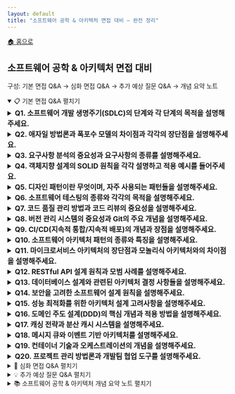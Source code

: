```yaml
---
layout: default
title: "소프트웨어 공학 & 아키텍처 면접 대비 — 완전 정리"
---
```


<p class="breadcrumb"><a href="/cs_study/home.html">🏠 홈으로</a></p>

<section>
  <h2>소프트웨어 공학 & 아키텍처 면접 대비</h2>
  <p>구성: 기본 면접 Q&A → 심화 면접 Q&A → 추가 예상 질문 Q&A → 개념 요약 노트</p>
</section>

<details open>
  <summary><span class="accordion-title">📋 기본 면접 Q&amp;A</span> <span class="indicator">펼치기</span></summary>
  <div class="accordion-content">
  <details>
    <summary style="font-size:1rem;"><b>Q1. 소프트웨어 개발 생명주기(SDLC)의 단계와 각 단계의 목적을 설명해주세요.</b></summary>
    <div class="accordion-content">
    <p>SDLC는 소프트웨어를 계획, 개발, 배포, 유지보수하는 전체 과정을 체계화한 것입니다. 요구사항 분석 단계에서는 사용자와 비즈니스 요구사항을 수집하고 문서화합니다. 설계 단계에서는 시스템 아키텍처와 상세 설계를 수행하여 개발 가이드라인을 제시합니다. 구현 단계에서는 실제 코딩과 단위 테스트를 진행하고, 테스트 단계에서는 통합 테스트와 시스템 테스트를 통해 품질을 검증합니다. 배포 단계에서는 운영 환경에 시스템을 설치하고, 유지보수 단계에서는 버그 수정과 기능 개선을 지속적으로 수행합니다. 각 단계는 명확한 결과물과 검토 과정을 가지며, 다음 단계로 진행하기 전에 품질 기준을 만족해야 합니다.</p>
    <hr>
      <h4>💡 SDLC</h4>
      <figure style="margin:12px 0; text-align:center;">
      <img
        src="https://github.com/user-attachments/assets/04798844-97a4-43c0-a642-d7d83aa62699"
        alt="SDLC"
        width="627" height="627" loading="lazy"
        style="max-width:100%; height:auto; display:inline-block;"
      />
      </figure>
    </div>
  </details>

  <details>
    <summary style="font-size:1rem;"><b>Q2. 애자일 방법론과 폭포수 모델의 차이점과 각각의 장단점을 설명해주세요.</b></summary>
    <div class="accordion-content">
    <p>폭포수 모델은 순차적으로 각 단계를 완료한 후 다음 단계로 진행하는 전통적인 방법론입니다. 명확한 단계별 산출물과 일정 예측이 가능하지만, 요구사항 변경에 대한 대응이 어렵고 초기 단계의 오류가 후반에 큰 비용을 발생시킵니다. 애자일 방법론은 짧은 주기의 반복 개발을 통해 점진적으로 소프트웨어를 완성하는 방식입니다. 고객 협업과 변화 대응을 중시하며, <U>스프린트</U> 단위로 동작하는 소프트웨어를 지속적으로 전달합니다. 애자일의 장점은 빠른 피드백과 요구사항 변경에 대한 유연성이지만, 문서화 부족과 일정 예측의 어려움이 단점입니다. 프로젝트 특성과 조직 문화에 따라 적절한 방법론을 선택해야 합니다.</p>
    <hr>
      <h4>💡 SDLC</h4>
      <figure style="margin:12px 0; text-align:center;">
      <img
        src="https://github.com/user-attachments/assets/3c14b061-84f5-4f4c-a163-3bb80e02a5c3"
        alt="SDLC"
        width="350" height="263" loading="lazy"
        style="max-width:100%; height:auto; display:inline-block;"
      />
      </figure>
      <h4>💡 스프린트(Sprint)</h4>
      <p>애자일(스크럼)에서 짧은 개발 주기를 말한다. 보통 1~4주 동안 팀이 달성 목표(스프린트 목표) 를 정하고, 우선순위 높은 항목을 개발해 동작하는 소프트웨어(인크리먼트) 를 만들어낸다.</p>
      <ul>
        <li>주요 흐름 👉 스프린트 계획 → 개발/테스트 → 데일리 스탠드업 → 리뷰(데모) → 회고.</li>
      </ul>
    </div>
  </details>

  <details>
    <summary style="font-size:1rem;"><b>Q3. 요구사항 분석의 중요성과 요구사항의 종류를 설명해주세요.</b></summary>
    <div class="accordion-content">
    <p>요구사항 분석은 프로젝트 성공의 핵심 요소로, 잘못된 요구사항은 전체 프로젝트의 실패로 이어질 수 있습니다. 요구사항은 기능 요구사항과 비기능 요구사항으로 구분됩니다. 기능 요구사항은 시스템이 제공해야 하는 구체적인 기능과 서비스를 정의하며, "사용자는 로그인할 수 있어야 한다"와 같은 형태입니다. 비기능 요구사항은 성능, 보안, 사용성, 확장성, 호환성 등 시스템의 품질 속성을 정의합니다. 예를 들어 "응답시간은 3초 이내여야 한다"나 "동시 사용자 1000명을 지원해야 한다"는 비기능 요구사항입니다. 요구사항은 명확하고, 완전하고, 일관성 있고, 검증 가능해야 하며, 우선순위가 부여되어야 합니다. <U>이해관계자</U>와의 지속적인 소통을 통해 요구사항을 정제하고 문서화하는 것이 중요합니다.</p>
    <hr>
    <h4>💡 이해관계자</h4>
      <p>이해관계자는 특정 조직, 프로젝트 또는 사업에 직접적 또는 간접적으로 영향을 미치거나 영향을 받는 모든 개인 또는 집단을 뜻합니다. '이해(利害)'는 이익과 손해를 의미하며, 조직의 결정이나 활동으로 인해 이익을 얻거나 손해를 입는 모든 대상을 포괄합니다.</p>
    </div>
  </details>

  <details>
    <summary style="font-size:1rem;"><b>Q4. 객체지향 설계의 SOLID 원칙을 각각 설명하고 적용 예시를 들어주세요.</b></summary>
    <div class="accordion-content">
    <p>SOLID는 객체지향 설계의 5가지 기본 원칙입니다. 단일 책임 원칙(SRP)은 클래스가 하나의 책임만 가져야 한다는 원칙으로, 사용자 관리 클래스는 사용자 정보 관리만 담당해야 하고 이메일 전송은 별도 클래스가 담당해야 합니다. 개방-폐쇄 원칙(OCP)은 확장에는 열려있고 수정에는 닫혀있어야 한다는 원칙으로, 새로운 기능 추가 시 기존 코드를 수정하지 않고 확장할 수 있어야 합니다. 리스코프 치환 원칙(LSP)은 하위 타입이 상위 타입을 완전히 대체할 수 있어야 한다는 원칙입니다. 인터페이스 분리 원칙(ISP)은 클라이언트가 사용하지 않는 인터페이스에 의존하지 않아야 한다는 원칙으로, 큰 인터페이스를 여러 작은 인터페이스로 분리해야 합니다. 의존성 역전 원칙(DIP)은 <U>고수준 모듈이 저수준 모듈</U>에 의존하지 않고, 추상화에 의존해야 한다는 원칙입니다.</p>
    <hr>
    <h4>💡 고수준 모듈(High-level module)과 저수준 모듈(Low-level module)</h4>
      <ul>
        <li><b>고수준 모듈(High-level module):</b> 비즈니스 규칙·도메인 로직처럼 문제의 본질을 다루는 상위 개념.</li>
        <ul>
          <li>예: “주문 승인” 규칙을 담은 OrderService, “결제 처리” 유스케이스.</li>
        </ul>
        <li><b>저수준 모듈(Low-level module):</b> 구체적인 입·출력, 프레임워크, 라이브러리 같은 세부 구현.</li>
        <ul>
          <li>예: DB 리포지토리, 이메일/SMS 발송기, 외부 결제 API 클라이언트, 파일/HTTP 어댑터.</li>
        </ul>
      </ul>
    </div>
  </details>

  <details>
    <summary style="font-size:1rem;"><b>Q5. 디자인 패턴이란 무엇이며, 자주 사용되는 패턴들을 설명해주세요.</b></summary>
    <div class="accordion-content">
    <p>디자인 패턴은 소프트웨어 설계에서 자주 발생하는 문제들에 대한 재사용 가능한 해결책입니다. 생성 패턴인 싱글톤은 클래스의 인스턴스가 하나만 생성되도록 보장하며, 데이터베이스 연결이나 로거에 주로 사용됩니다. 팩토리 패턴은 객체 생성 로직을 캡슐화하여 클라이언트 코드와 구체적인 클래스 간의 결합도를 낮춥니다. 구조 패턴인 어댑터 패턴은 호환되지 않는 인터페이스를 연결하고, 데코레이터 패턴은 객체에 동적으로 새로운 기능을 추가합니다. 행위 패턴인 옵저버 패턴은 객체 간의 일대다 의존성을 정의하여 한 객체의 상태 변화를 여러 객체에 알립니다. 전략 패턴은 알고리즘을 캡슐화하여 런타임에 선택할 수 있게 하고, MVC 패턴은 모델, 뷰, 컨트롤러로 관심사를 분리합니다.</p>
    <hr>
    <h4>💡 무엇을 재사용하는가?</h4>
      <p>구체 코드가 아니라 설계 아이디어/구조(패턴) 를 재사용한다. 문제-해결 템플릿이라고 보면 된다.</p>
    <h4>💡 클래스의 인스턴스</h4>
      <p>클래스로부터 실제로 메모리에 만들어진 객체 한 개. (new로 만든 결과물)</p>
    <h4>💡 로거(Logger)</h4>
      <p>프로그램 동작 정보를 기록(로그) 하는 객체/모듈. 파일, 콘솔, 원격 수집 등으로 남깁니다.</p>
    <h4>💡 클라이언트 코드</h4>
      <p>어떤 기능(객체/라이브러리)을 사용하는 쪽의 코드. 반대는 그 기능을 제공하는 구현 코드.</p>
    <h4>💡 생성 패턴 / 구조 패턴 / 행위 패턴</h4>
      <ul>
        <li><b>생성 패턴:</b> 객체 생성 방식을 다루는 패턴 (예: 싱글톤, 팩토리, 추상 팩토리, 빌더, 프로토타입)</li>
        <li><b>구조 패턴:</b> 클래스/객체의 구성·연결 방식을 다루는 패턴 (예: 어댑터, 데코레이터, 퍼사드, 프록시, 컴포지트, 브리지, 플라이웨이트)</li>
        <li><b>행위 패턴:</b> 객체들 협력·책임 분배(행동 규칙) 를 다루는 패턴 (예: 옵저버, 전략, 커맨드, 상태, 템플릿 메서드, 미디에이터, 방문자, 반복자)</li>
      </ul>
    </div>
  </details>

  <details>
    <summary style="font-size:1rem;"><b>Q6. 소프트웨어 테스팅의 종류와 각각의 목적을 설명해주세요.</b></summary>
    <div class="accordion-content">
    <p>소프트웨어 테스팅은 품질 보증의 핵심 활동입니다. 테스트 레벨별로는 단위 테스트가 개별 컴포넌트의 기능을 검증하고, 통합 테스트가 컴포넌트 간의 인터페이스를 확인하며, 시스템 테스트가 전체 시스템의 요구사항 충족을 검증합니다. 인수 테스트는 사용자의 관점에서 비즈니스 요구사항을 확인합니다. 테스트 방법별로는 블랙박스 테스트가 내부 구조를 모르는 상태에서 입출력만 확인하고, 화이트박스 테스트가 코드 구조를 알고 모든 경로를 테스트합니다. 회귀 테스트는 수정 후에도 기존 기능이 정상 동작하는지 확인하고, 성능 테스트는 부하 상황에서의 시스템 동작을 검증합니다. 자동화 테스트는 반복적인 테스트를 효율적으로 수행하며, CI/CD 파이프라인의 핵심 요소입니다.</p>
    </div>
  </details>

  <details>
    <summary style="font-size:1rem;"><b>Q7. 코드 품질 관리 방법과 코드 리뷰의 중요성을 설명해주세요.</b></summary>
    <div class="accordion-content">
    <p>코드 품질은 소프트웨어의 유지보수성과 확장성에 직접적인 영향을 미칩니다. <U>정적 분석 도구</U>를 통해 코딩 표준 준수, 잠재적 버그, 복잡도를 자동으로 검사할 수 있습니다. <U>코드 커버리지</U> 측정으로 테스트의 완전성을 평가하고, <U>순환 복잡도</U>와 <U>응집도/결합도</U>를 통해 코드의 구조적 품질을 측정합니다. 코드 리뷰는 품질 향상의 가장 효과적인 방법 중 하나로, 버그 조기 발견, 지식 공유, 코딩 표준 준수를 달성할 수 있습니다. 효과적인 코드 리뷰를 위해서는 명확한 가이드라인 설정, 적절한 크기의 변경 단위, 건설적인 피드백 문화가 필요합니다. 또한 리팩토링을 통해 코드 구조를 지속적으로 개선하고, 기술 부채를 관리해야 합니다.</p>
    <hr>
    <h4>💡 정적 분석 도구</h4>
      <p>코드를 실행하지 않고 소스만 검사해 규칙 위반, 잠재 버그, 취약점, 스타일 문제를 찾아주는 도구.</p>
    <h4>💡 코드 커버리지</h4>
      <p>테스트가 코드 몇 %를 실행했는지를 나타내는 지표. (라인/브랜치/함수 커버리지 등)<br>👉 높을수록 좋지만, 높은 커버리지 = 좋은 테스트는 아님(품질도 중요).</p>
    <h4>💡 순환 복잡도(Cyclomatic Complexity)</h4>
      <p>코드의 분기 수(경로 수)를 수치화한 것. if/for/switch가 많을수록 값↑ → 이해·테스트 난도↑.<br>👉 값이 높으면 분리/리팩토링 고려.</p>
    <h4>💡 응집도/결합도(Cohesion/Coupling)</h4>
      <ul>
        <li><b>응집도:</b> 모듈 내부 기능이 서로 얼마나 밀접하게 관련됐는가(높을수록 좋음).</li>
        <li><b>결합도:</b> 모듈 간 의존 정도(낮을수록 좋음).</li>
      </ul>
      <p>목표: 응집도↑, 결합도↓로 변경 용이·재사용성 향상.</p>
    </div>
  </details>

  <details>
    <summary style="font-size:1rem;"><b>Q8. 버전 관리 시스템의 중요성과 Git의 주요 개념을 설명해주세요.</b></summary>
    <div class="accordion-content">
    <p>버전 관리 시스템은 소스 코드의 변경 이력을 추적하고 관리하는 필수 도구입니다. 여러 개발자의 동시 작업을 지원하고, 변경 사항의 추적과 롤백을 가능하게 하며, 브랜치를 통한 병렬 개발을 지원합니다. Git은 분산형 버전 관리 시스템으로, 각 개발자가 전체 이력을 가진 로컬 저장소를 보유합니다. 주요 개념으로는 커밋(변경 사항의 스냅샷), 브랜치(독립적인 작업 라인), 머지(브랜치 통합), 풀 리퀘스트(코드 검토 및 통합 과정)가 있습니다. Git Flow나 GitHub Flow 같은 브랜치 전략을 통해 효율적인 협업을 수행할 수 있으며, feature 브랜치에서 개발하고 main 브랜치로 통합하는 방식이 일반적입니다. 의미 있는 커밋 메시지와 적절한 커밋 단위는 프로젝트 이력 관리에 중요합니다.</p>
    </div>
  </details>

  <details>
    <summary style="font-size:1rem;"><b>Q9. CI/CD(지속적 통합/지속적 배포)의 개념과 장점을 설명해주세요.</b></summary>
    <div class="accordion-content">
    <p>CI/CD는 소프트웨어 개발과 배포를 자동화하는 DevOps 핵심 실천 방법입니다. 지속적 통합(CI)은 개발자들이 작성한 코드를 자동으로 빌드하고 테스트하여 메인 브랜치에 통합하는 과정입니다. 코드 변경 시마다 자동화된 빌드와 테스트가 실행되어 <U>통합 문제</U>를 조기에 발견할 수 있습니다. 지속적 배포(CD)는 검증된 코드를 자동으로 운영 환경에 배포하는 과정으로, <U>지속적 전달(Continuous Delivery)과 지속적 배포(Continuous Deployment)</U>로 구분됩니다. 주요 장점으로는 빠른 피드백, 배포 위험 감소, 개발 생산성 향상, 수동 작업 오류 방지가 있습니다. Jenkins, GitHub Actions, GitLab CI 등의 도구를 활용하여 파이프라인을 구성하며, 환경별 배포 전략과 롤백 메커니즘을 포함해야 합니다.</p>
    <hr>
    <h4>💡 통합 문제</h4>
      <p>여러 개발자의 변경이 합쳐질 때 생기는 충돌·호환성·빌드/테스트 실패 같은 이슈를 말한다.</p>
      <ul>
        <li>예: 의존 버전 불일치, 인터페이스 변경으로 컴파일 에러, 테스트 깨짐 등.</li>
      </ul>
    <h4>💡 지속적 전달(Continuous Delivery) vs 지속적 배포(Continuous Deployment)</h4>
      <ul>
        <li><b>지속적 전달:</b> 코드가 자동으로 빌드/테스트/스테이징까지 올라가고, 운영 배포는 사람의 승인으로 진행.</li>
        <li><b>지속적 배포:</b> 승인 없이 검증되면 자동으로 운영에 배포까지 진행.</li>
      </ul>
    </div>
  </details>

  <details>
    <summary style="font-size:1rem;"><b>Q10. 소프트웨어 아키텍처 패턴의 종류와 특징을 설명해주세요.</b></summary>
    <div class="accordion-content">
    <p>소프트웨어 아키텍처 패턴은 시스템의 전체 구조를 정의하는 템플릿입니다. 레이어드 아키텍처는 시스템을 계층으로 나누어 각 계층이 하위 계층만 사용하도록 하여 <U>관심사</U>를 분리합니다. MVC 패턴은 모델, 뷰, 컨트롤러로 분리하여 사용자 인터페이스와 비즈니스 로직을 독립적으로 관리합니다. 마이크로서비스 아키텍처는 작은 독립적인 서비스들로 시스템을 구성하여 확장성과 유연성을 제공하지만 복잡성이 증가합니다. 이벤트 주도 아키텍처는 이벤트 생성, 전달, 처리를 통해 <U>느슨한 결합</U>을 달성합니다. 파이프라인 아키텍처는 데이터 변환 과정을 단계별로 처리하며, 클라이언트-서버 아키텍처는 요청자와 제공자를 분리합니다. 각 패턴은 고유한 장단점이 있어 요구사항에 맞는 선택이 중요합니다.</p>
    <hr>
    <h4>💡 관심사(Concern)</h4>
      <p>시스템에서 각 영역이 맡는 책임/목표를 말해요.</p>
      <ul>
        <li>예: UI 표시, 비즈니스 규칙, 데이터 접근, 로깅, 보안 등. </li>
      </ul>
      <p>👉 관심사 분리는 이 책임들을 서로 다른 계층/모듈로 나눠 엉키지 않게 만드는 것.</p>
    <h4>💡 느슨한 결합(Loose Coupling)</h4>
      <p>모듈들이 구현 세부에 덜 의존하고, 인터페이스/이벤트 같은 추상화로만 연결된 상태.</p>
      <ul>
        <li>효과: 한 모듈을 바꿔도 파급 영향↓, 테스트/교체/확장이 쉬움.</li>
        <li>예: 이벤트 주도 아키텍처에서 발행-구독으로 서비스들이 서로를 직접 몰라도 협력.</li>
      </ul>
    </div>
  </details>

  <details>
    <summary style="font-size:1rem;"><b>Q11. 마이크로서비스 아키텍처의 장단점과 모놀리식 아키텍처와의 차이점을 설명해주세요.</b></summary>
    <div class="accordion-content">
    <p>마이크로서비스 아키텍처는 애플리케이션을 작은 독립적인 서비스들로 분해하는 아키텍처 스타일입니다. 각 서비스는 특정 <U>비즈니스 기능</U>을 담당하고, 독립적으로 개발, 배포, 확장할 수 있습니다. 주요 장점으로는 기술 스택의 다양성, 독립적 배포, 장애 격리, 팀 자율성 향상이 있습니다. 하지만 네트워크 통신 오버헤드, 분산 시스템의 복잡성, 데이터 일관성 관리, 운영 복잡성 증가라는 단점도 있습니다. 모놀리식 아키텍처는 모든 기능이 하나의 배포 단위로 구성되어 개발과 배포가 단순하지만, 확장성과 기술 선택에 제약이 있습니다. 마이크로서비스로 전환할 때는 조직 구조, 팀 역량, 비즈니스 복잡도를 고려해야 하며, 단계적 분해를 통해 점진적으로 전환하는 것이 일반적입니다.</p>
    <hr>
    <h4>💡 비즈니스 기능</h4>
      <p>사용자가 가치로 느끼는 업무 단위의 기능/역량으로, 기술(DB, 캐시)이 아니라 도메인 업무 기준으로 나눈다.</p>
      <ul>
        <li>예: 주문 관리, 결제, 재고, 배송, 회원/인증, 알림 등<br>👉 각각이 마이크로서비스 하나가 되어 독립 개발·배포·확장한다.</li>
      </ul>
    </div>
  </details>

  <details>
    <summary style="font-size:1rem;"><b>Q12. RESTful API 설계 원칙과 모범 사례를 설명해주세요.</b></summary>
    <div class="accordion-content">
    <p>REST(Representational State Transfer)는 <U>분산 하이퍼미디어 시스템</U>을 위한 아키텍처 스타일입니다. RESTful API 설계의 핵심 원칙으로는 무상태성(각 요청이 독립적), 균등한 인터페이스(HTTP 메서드 활용), 계층화된 시스템, <U>캐시 가능성</U>이 있습니다. URL은 리소스를 나타내야 하며, HTTP 메서드(GET, POST, PUT, DELETE)로 행위를 표현합니다. 예를 들어 'GET /users/123'은 사용자 조회, 'POST /users'는 사용자 생성을 의미합니다. <U>명사</U>를 사용하고 <U>동사</U>는 피하며, <U>복수형</U>을 사용하는 것이 일반적입니다. 적절한 HTTP 상태 코드(200 성공, 404 찾을 수 없음, 500 서버 오류)를 반환하고, API 버전 관리와 문서화를 제공해야 합니다. <U>페이징, 필터링, 정렬 기능</U>을 지원하고, 보안을 위해 인증과 권한 부여를 구현해야 합니다.</p>
    <hr>
    <h4>💡 분산 하이퍼미디어 시스템</h4>
      <p>여러 서버(분산)에서 링크·미디어(하이퍼미디어)로 연결된 자원을 주고받는 시스템. 웹 전체가 대표 예시.</p>
    <h4>💡 캐시 가능성(Cacheability)</h4>
      <p>응답을 캐시에 저장해 재사용할 수 있게 설계(적절한 Cache-Control, ETag, Last-Modified 등). → 성능↑, 부하↓.</p>
    <h4>💡 명사/동사/복수형(URI 작성 규칙)</h4>
      <ul>
        <li><b>명사 사용:</b> /users, /orders/123/items (자원=명사)</li>
        <li><b>동사 지양:</b> /getUser 대신 GET /users/123</li>
        <li><b>복수형 권장:</b> 컬렉션은 보통 복수형(/users, /orders)</li>
      </ul>
    <h4>💡 페이징·필터링·정렬(쿼리 파라미터 예)</h4>
      <p></p>
      <ul>
        <li><b>페이징:</b> GET /users?page=2&size=20</li>
        <li><b>필터링:</b> GET /orders?status=PAID&from=2025-09-01</li>
        <li><b>정렬:</b> GET /products?sort=price,desc</li>
      </ul>
      <p>👉 응답엔 total, page, size, links(next/prev) 같은 메타데이터를 함께 제공하면 좋음.</p>
    </div>
  </details>

  <details>
    <summary style="font-size:1rem;"><b>Q13. 데이터베이스 설계와 관련된 아키텍처 결정 사항들을 설명해주세요.</b></summary>
    <div class="accordion-content">
    <p>데이터베이스 설계는 시스템 아키텍처의 핵심 구성 요소입니다. 먼저 관계형 데이터베이스와 NoSQL 데이터베이스 중 선택해야 하는데, 트랜잭션의 ACID 속성이 중요하면 관계형을, 확장성과 유연성이 중요하면 NoSQL을 고려합니다. 데이터 모델링에서는 정규화를 통해 중복을 제거하지만, 성능을 위해 적절한 반정규화도 필요합니다. 대용량 데이터 처리를 위해서는 파티셔닝이나 샤딩을 고려하고, 읽기 성능 향상을 위해 읽기 전용 복제본을 활용할 수 있습니다. <U>CQRS(Command Query Responsibility Segregation) 패턴</U>으로 읽기와 쓰기를 분리하거나, <U>이벤트 소싱</U>으로 모든 변경 사항을 이벤트로 저장하는 방법도 있습니다. 캐싱 전략과 백업/복구 계획도 중요한 고려사항입니다.</p>
    <hr>
    <h4>💡 CQRS (Command Query Responsibility Segregation)</h4>
      <p>쓰기(Command)와 읽기(Query)를 논리적으로 분리하는 패턴.</p>
      <ul>
        <li>쓰기 모델: 도메인 규칙 검증·상태 변경에 최적화</li>
        <li>읽기 모델: 조회 성능/형태에 최적화(뷰/캐시 전용 스키마 가능)</li>
      </ul>
      <p>장점 👉 확장성↑, 복잡한 읽기 최적화 용이. 단점: 모델 이원화로 복잡도↑, 일관성(최종 일관성) 고려 필요.</p>
    <h4>💡 이벤트 소싱(Event Sourcing)</h4>
      <p>현재 상태를 직접 저장하지 않고, 상태 변화를 일으킨 ‘이벤트’들의 로그를 순서대로 저장.</p>
      <ul>
        <li>현재 상태 = 이벤트를 재생(replay) 해서 복원</li>
        <li>감사/이력 추적 쉬움, 타 시스템으로 이벤트 발행 용이</li>
        <li>단점: 재생·스냅샷 관리 필요, 쿼리 난도↑(보통 CQRS와 함께 사용).</li>
      </ul>
    </div>
  </details>

  <details>
    <summary style="font-size:1rem;"><b>Q14. 보안을 고려한 소프트웨어 설계 원칙을 설명해주세요.</b></summary>
    <div class="accordion-content">
    <p>보안은 소프트웨어 설계 단계부터 고려되어야 하는 핵심 요소입니다. 최소 권한 원칙에 따라 사용자와 시스템 컴포넌트에 필요한 <U>최소한의 권한만 부여</U>해야 합니다. <U>심층 방어</U> 전략으로 여러 보안 계층을 구성하여 단일 장애점을 방지합니다. 입력 검증을 통해 SQL 인젝션, XSS 등의 공격을 방지하고, 모든 외부 입력을 신뢰하지 않는 원칙을 적용합니다. 민감한 데이터는 저장 시와 전송 시 모두 암호화하고, 적절한 키 관리 시스템을 구축해야 합니다. 인증과 권한 부여를 명확히 분리하고, 세션 관리를 안전하게 구현합니다. 로깅과 모니터링을 통해 보안 이벤트를 추적하고, 정기적인 보안 감사와 <U>침투 테스트</U>를 수행해야 합니다. 라이브러리와 프레임워크의 보안 업데이트도 지속적으로 관리해야 합니다.</p>
    <hr>
    <h4>💡 최소한의 권한만 부여하는 이유? (Least Privilege)</h4>
      <p>침해가 발생해도 피해 범위를 최소화하고, 오남용·실수로 인한 파급 효과를 줄이기 위해서예요. 권한이 적을수록 공격 표면도 작아집니다.</p>
    <h4>💡 심층 방어(Defense in Depth)</h4>
      <p>하나가 뚫려도 다른 층이 막도록 여러 겹의 보안 통제를 쌓는 전략.</p>
      <ul>
        <li>예: WAF → 인증/인가 → 입력 검증 → DB 권한 분리 → 네트워크 분리 → 로그/모니터링. </li>
      </ul>
    <h4>💡 침투 테스트(Penetration Test, Pentest)</h4>
      <p>공격자 관점으로 실제 침투 시도를 해보는 모의 해킹.</p>
      <ul>
        <li>목표: 취약점을 발견·재현·우선순위화해 개선 조치까지 연결. (사전 범위·승인 필수) </li>
      </ul>
    </div>
  </details>

  <details>
    <summary style="font-size:1rem;"><b>Q15. 성능 최적화를 위한 아키텍처 설계 고려사항을 설명해주세요.</b></summary>
    <div class="accordion-content">
    <p>성능 최적화는 시스템 요구사항과 사용자 경험에 직접적인 영향을 미칩니다. 수직적 확장(Scale Up)은 더 강력한 하드웨어로 업그레이드하는 방식이고, 수평적 확장(Scale Out)은 더 많은 서버를 추가하는 방식입니다. 로드 밸런싱을 통해 트래픽을 여러 서버에 분산하고, <U>캐싱 전략</U>을 활용하여 자주 사용되는 데이터를 메모리에 저장합니다. 데이터베이스 최적화에서는 적절한 인덱싱, 쿼리 최적화, <U>커넥션 풀 관리</U>가 중요합니다. 비동기 처리와 메시지 큐를 활용하여 시스템 응답성을 향상시키고, CDN을 통해 정적 콘텐츠의 전송 속도를 높일 수 있습니다. 코드 레벨에서는 알고리즘 최적화와 메모리 관리에 신경 써야 하며, <U>프로파일링 도구</U>를 활용하여 병목 지점을 식별해야 합니다.</p>
    <hr>
    <h4>💡 캐싱 전략</h4>
      <p>자주 쓰는 데이터를 더 가까운 곳(메모리/엣지/브라우저) 에 저장해 재사용하는 방법.</p>
      <ul>
        <li>예: 애플리케이션 캐시(메모리/Redis), DB 쿼리 결과 캐시, HTTP 캐시(Cache-Control, ETag), 캐시 무효화 정책(TTL·키 기반 삭제). </li>
      </ul>
    <h4>💡 커넥션 풀 관리</h4>
      <p>DB 연결을 미리 만들어 풀에 보관하고 재사용.</p>
      <ul>
        <li>핵심 튜닝값: 최소/최대 연결 수, 대기 시간, 유휴 연결 타임아웃, 헬스 체크/검증 쿼리.</li>
        <li>목표: 대기 없이 충분히 빌려주되(DB 부담은 넘지 않게) → 모니터링으로 지속 조정.</li>
      </ul>
    <h4>💡 프로파일링 도구</h4>
      <p>코드 실행을 측정해 병목(시간·CPU·메모리·GC·I/O) 을 찾아내는 도구.</p>
      <ul>
        <li>예: Java: JFR/JMC, VisualVM, YourKit / JS: Lighthouse, Chrome DevTools / DB: EXPLAIN(ANALYZE).</li>
        <li>활용: 느린 함수·쿼리 찾기 → 최적화 대상 정확히 지정.</li>
      </ul>
    </div>
  </details>

  <details>
    <summary style="font-size:1rem;"><b>Q16. 도메인 주도 설계(DDD)의 핵심 개념과 적용 방법을 설명해주세요.</b></summary>
    <div class="accordion-content">
    <p>도메인 주도 설계는 복잡한 비즈니스 로직을 가진 소프트웨어를 설계하는 방법론입니다. 도메인 전문가와 개발자가 협력하여 <U>공통의 언어(Ubiquitous Language)</U>를 만들고, 이를 코드에 반영합니다. <U>바운디드 컨텍스트</U>는 모델이 적용되는 경계를 정의하여 각 컨텍스트 내에서 일관된 모델을 유지합니다. 엔티티는 고유한 식별자를 가진 객체이고, 값 객체는 식별자 없이 속성으로만 구분되는 객체입니다. 애그리거트는 관련된 객체들을 하나의 일관성 경계로 묶는 단위이며, 애그리거트 루트를 통해서만 접근할 수 있습니다. 도메인 서비스는 특정 엔티티에 속하지 않는 비즈니스 로직을 담당하고, 리포지토리는 애그리거트의 영속성을 추상화합니다. 이벤트 스토밍을 통해 도메인 이벤트를 식별하고, 마이크로서비스의 경계를 결정하는 데 활용할 수 있습니다.</p>
    <hr>
    <h4>💡 공통의 언어(Ubiquitous Language)</h4>
      <p>도메인 전문가와 개발자가 같이 쓰는 동일한 용어 체계. 회의·문서·코드(클래스/메서드 이름)까지 같은 말을 써서 오해를 줄이고 모델을 정확히 반영한다.</p>
    <h4>💡 바운디드 컨텍스트(Bounded Context)</h4>
      <p>공통 언어와 모델이 유효하게 적용되는 경계. 경계 안에서는 용어·규칙이 일관되게 통하지만, 다른 컨텍스트와는 의미/모델이 달라질 수 있음 → 컨텍스트 간에는 명시적 통합(번역/매핑) 을 사용한다.</p>
    </div>
  </details>

  <details>
    <summary style="font-size:1rem;"><b>Q17. 캐싱 전략과 분산 캐시 시스템을 설명해주세요.</b></summary>
    <div class="accordion-content">
    <p>캐싱은 자주 사용되는 데이터를 빠른 저장소에 임시 저장하여 성능을 향상시키는 기법입니다. 브라우저 캐시는 클라이언트 측에서 정적 리소스를 저장하고, CDN은 지리적으로 분산된 서버에 콘텐츠를 캐시합니다. 애플리케이션 레벨 캐시는 메모리나 로컬 저장소를 활용하며, 데이터베이스 캐시는 쿼리 결과를 저장합니다. Cache-Aside 패턴은 애플리케이션이 캐시를 직접 관리하고, Write-Through는 데이터 쓰기 시 캐시와 저장소에 동시에 쓰는 방식입니다. Write-Behind는 캐시에 먼저 쓰고 나중에 저장소에 쓰는 방식으로 성능이 좋지만 데이터 손실 위험이 있습니다. Redis나 Memcached 같은 분산 캐시 시스템은 여러 서버에서 캐시를 공유할 수 있게 하며, <U>캐시 무효화 전략</U>과 <U>TTL 설정</U>이 중요한 고려사항입니다.</p>
    <hr>
    <h4>💡 캐시 무효화 전략(Cache Invalidation)</h4>
      <ul>
        <li><b>갱신 시 삭제(Invalidate on write):</b> DB에 쓰기/수정/삭제가 일어나면 해당 키를 캐시에서 즉시 삭제. 다음 조회 때 DB에서 읽고 캐시에 다시 적재.</li>
        <li><b>쓰기-스루/쓰기-비하인드 일관화:</b> Write-Through는 DB와 캐시에 동시에 갱신(무효화 불필요), Write-Behind는 지연 쓰기라서 만료/버전 관리로 불일치 최소화.</li>
        <li><b>버전/태그 기반:</b> 데이터 버전(또는 태그)을 키에 포함해 버전 변경 시 자동 미스 유도.</li>
        <li><b>시간 기반 만료:</b> TTL로 일정 시간이 지나면 자동 만료.</li>
        <li><b>배치 재빌드/정책적 무효화:</b> 배포/정산 시점에 관련 키 범위를 일괄 삭제.</li>
      </ul>
    <h4>💡 TTL 설정(Time To Live)</h4>
      <p>캐시 항목이 살아있는 최대 시간. TTL이 지나면 항목은 만료되어 다음 요청에서 DB 재조회 → 캐시에 재적재.</p>
      <ul>
        <li><b>짧게:</b> 최신성이 중요할 때(자주 바뀌는 데이터).</li>
        <li><b>길게:</b> 변경이 드문 정적/준정적 데이터.</li>
        <li>팁: 변경 이벤트 + TTL을 함께 쓰고, 인기 키에 대해 분산 만료(랜덤 지터) 를 줘서 동시에 만료되어 몰리는 현상(캐시 스탬피드) 를 줄이자.</li>
      </ul>
    </div>
  </details>

  <details>
    <summary style="font-size:1rem;"><b>Q18. 메시지 큐와 이벤트 기반 아키텍처를 설명해주세요.</b></summary>
    <div class="accordion-content">
    <p>메시지 큐는 시스템 간의 비동기 통신을 지원하는 미들웨어입니다. 생산자가 메시지를 큐에 보내면 소비자가 나중에 처리하는 방식으로, 시스템 간의 결합도를 낮추고 확장성을 향상시킵니다. 포인트-투-포인트 모델은 하나의 소비자가 메시지를 처리하고, 퍼블리시-구독 모델은 여러 구독자가 메시지를 받을 수 있습니다. 이벤트 기반 아키텍처는 이벤트의 생성, 감지, 소비, 반응을 중심으로 시스템을 설계하는 방식입니다. 도메인 이벤트는 비즈니스적으로 의미 있는 사건을 나타내며, 이벤트 스토어는 모든 이벤트를 순서대로 저장합니다. Apache Kafka, RabbitMQ, Amazon SQS 등이 대표적인 메시지 큐 시스템이며, 메시지 순서 보장, 중복 처리, 실패 처리 전략이 중요한 고려사항입니다. 이벤트 소싱과 CQRS 패턴과 함께 사용되어 복잡한 분산 시스템을 구축할 수 있습니다.</p>
    </div>
  </details>

  <details>
    <summary style="font-size:1rem;"><b>Q19. 컨테이너 기술과 오케스트레이션의 개념을 설명해주세요.</b></summary>
    <div class="accordion-content">
    <p>컨테이너는 애플리케이션과 실행 환경을 하나의 패키지로 묶어 일관된 실행 환경을 제공하는 가상화 기술입니다. Docker가 대표적인 컨테이너 플랫폼으로, 이미지를 통해 애플리케이션을 패키징하고 컨테이너로 실행합니다. 가상 머신보다 가볍고 빠르며, 환경 일관성과 이식성을 제공합니다. 컨테이너 오케스트레이션은 여러 컨테이너의 배포, 관리, 확장을 자동화하는 기술입니다. Kubernetes는 가장 널리 사용되는 오케스트레이션 플랫폼으로, 파드 단위로 컨테이너를 관리하고 서비스 디스커버리, 로드 밸런싱, 자동 확장, 롤링 업데이트를 지원합니다. 마이크로서비스 아키텍처와 결합하여 각 서비스를 독립적으로 배포하고 관리할 수 있으며, 클라우드 네이티브 애플리케이션의 핵심 기술입니다. 모니터링, 로깅, 보안 정책도 컨테이너 환경에 맞게 구성해야 합니다.</p>
    </div>
  </details>

  <details>
    <summary style="font-size:1rem;"><b>Q20. 프로젝트 관리 방법론과 개발팀 협업 도구를 설명해주세요.</b></summary>
    <div class="accordion-content">
    <p>효과적인 프로젝트 관리는 소프트웨어 개발의 성공을 위한 핵심 요소입니다. 스크럼은 2-4주의 스프린트로 개발을 진행하며, 일일 스탠드업, 스프린트 계획, 리뷰, 회고 미팅을 통해 팀의 투명성과 적응성을 높입니다. 칸반은 작업의 시각적 관리에 중점을 두어 WIP(Work In Progress) 제한을 통해 흐름을 최적화합니다. 이슈 추적 시스템(Jira, GitHub Issues)으로 버그와 기능 요청을 관리하고, 위키나 문서화 도구로 지식을 공유합니다. 코드 리뷰 도구(GitHub PR, GitLab MR)로 코드 품질을 향상시키고, 슬랙이나 마이크로소프트 팀즈로 실시간 커뮤니케이션을 수행합니다. 번다운 차트나 속도 차트로 진행 상황을 추적하고, 회고를 통해 프로세스를 지속적으로 개선해야 합니다. 원격 근무 환경에서는 도구 활용과 비동기 커뮤니케이션이 더욱 중요해집니다.</p>
    </div>
  </details>

  </div>
</details>

<details>
  <summary><span class="accordion-title">🚀 심화 면접 Q&amp;A</span> <span class="indicator">펼치기</span></summary>
  <div class="accordion-content">

  <details>
    <summary style="font-size:1rem;"><b>Q21. 분산 시스템 설계에서 CAP 정리와 일관성 모델을 설명해주세요.</b></summary>
    <div class="accordion-content">
<p>CAP 정리는 분산 시스템에서 일관성(Consistency), 가용성(Availability), 분할 내성(Partition tolerance) 중 최대 두 가지만 동시에 보장할 수 있다는 이론입니다. 네트워크 분할은 분산 시스템에서 필연적으로 발생하므로, 실제로는 CP(일관성과 분할 내성) 또는 AP(가용성과 분할 내성) 시스템 중 선택해야 합니다. 강한 일관성은 모든 노드가 동시에 같은 데이터를 보장하지만 가용성과 성능에 영향을 미칩니다. 결과적 일관성은 일정 시간 후 모든 노드가 같은 상태가 되는 것을 보장하며, NoSQL 시스템에서 많이 사용됩니다. 순차 일관성은 모든 프로세스가 같은 순서로 연산을 보는 것이고, 인과 일관성은 인과 관계가 있는 연산들의 순서만 보장합니다. BASE(Basically Available, Soft state, Eventual consistency) 모델은 ACID의 대안으로 제시되며, 가용성과 성능을 우선시합니다.</p>
    </div>
  </details>

  <details>
    <summary style="font-size:1rem;"><b>Q22. 서버리스 아키텍처의 특징과 활용 사례, 제약사항을 설명해주세요.</b></summary>
    <div class="accordion-content">
<p>서버리스 아키텍처는 서버 관리 없이 코드 실행에만 집중할 수 있는 클라우드 컴퓨팅 모델입니다. FaaS(Function as a Service)는 이벤트에 반응하여 함수를 실행하며, AWS Lambda, Azure Functions, Google Cloud Functions가 대표적입니다. BaaS(Backend as a Service)는 인증, 데이터베이스, 스토리지 등의 백엔드 서비스를 제공합니다. 주요 장점으로는 자동 확장성, 사용한 만큼만 과금, 서버 관리 부담 제거, 빠른 개발 속도가 있습니다. API 게이트웨이, 실시간 데이터 처리, 이미지 처리, 웹훅 처리 등에 적합합니다. 하지만 콜드 스타트 지연시간, 실행 시간 제한, 상태 관리의 어려움, 벤더 종속성, 디버깅의 복잡성 등의 제약사항이 있습니다. 이벤트 주도 아키텍처와 잘 결합되며, 마이크로서비스 패턴의 극단적인 형태로 볼 수 있습니다.</p>
    </div>
  </details>

  <details>
    <summary style="font-size:1rem;"><b>Q23. 클라우드 네이티브 아키텍처의 핵심 원칙과 12-Factor App을 설명해주세요.</b></summary>
    <div class="accordion-content">
<p>클라우드 네이티브 아키텍처는 클라우드의 장점을 최대한 활용하도록 설계된 아키텍처입니다. 핵심 원칙으로는 마이크로서비스 기반 구성, 컨테이너화된 배포, DevOps 문화, 자동화된 CI/CD가 있습니다. 12-Factor App은 클라우드 네이티브 애플리케이션의 설계 원칙입니다. 코드베이스는 버전 관리되며 여러 배포에서 공유하고, 의존성은 명시적으로 선언하고 격리합니다. 설정은 환경 변수로 관리하고, 백업 서비스는 연결된 리소스로 취급합니다. 빌드, 릴리스, 실행 단계를 엄격히 분리하고, 애플리케이션은 무상태 프로세스로 실행합니다. 서비스는 포트 바인딩으로 노출하고, 프로세스 수를 늘려 확장합니다. 빠른 시작과 우아한 종료를 지원하고, 개발과 프로덕션 환경을 최대한 비슷하게 유지합니다. 로그는 이벤트 스트림으로 취급하고, 관리 작업은 일회성 프로세스로 실행합니다.</p>
    </div>
  </details>

  <details>
    <summary style="font-size:1rem;"><b>Q24. 시스템 모니터링과 관측성(Observability)을 위한 설계 전략을 설명해주세요.</b></summary>
    <div class="accordion-content">
<p>관측성은 시스템의 내부 상태를 외부에서 추론할 수 있는 능력으로, 분산 시스템에서 특히 중요합니다. 관측성의 세 기둥은 메트릭, 로그, 트레이스입니다. 메트릭은 시계열 데이터로 시스템의 성능과 상태를 수치화하며, Prometheus와 Grafana로 수집과 시각화를 수행합니다. 로그는 이벤트의 상세한 기록으로 구조화된 로그(JSON)와 중앙 집중식 로그 관리(ELK Stack)가 중요합니다. 분산 트레이싱은 요청이 여러 서비스를 거치는 과정을 추적하며, OpenTelemetry, Jaeger, Zipkin 등의 도구를 사용합니다. SLI(Service Level Indicator), SLO(Service Level Objective), SLA(Service Level Agreement)를 정의하여 서비스 품질을 측정하고 관리합니다. 알림은 증상 기반으로 설정하여 노이즈를 줄이고, 대시보드는 비즈니스 메트릭과 기술 메트릭을 모두 포함해야 합니다.</p>
    </div>
  </details>

  <details>
    <summary style="font-size:1rem;"><b>Q25. 데이터 파이프라인과 실시간 스트림 처리 아키텍처를 설명해주세요.</b></summary>
    <div class="accordion-content">
<p>데이터 파이프라인은 데이터를 수집, 변환, 저장하는 일련의 과정을 자동화한 시스템입니다. 배치 처리는 정해진 시간에 대량의 데이터를 처리하며, Hadoop과 Spark가 대표적입니다. 실시간 스트림 처리는 데이터가 생성되는 즉시 처리하며, Apache Kafka, Apache Flink, Apache Storm을 사용합니다. Lambda 아키텍처는 배치와 스트림 처리를 병행하여 완전성과 실시간성을 모두 확보하고, Kappa 아키텍처는 스트림 처리만으로 모든 데이터를 처리합니다. ETL(Extract, Transform, Load)은 전통적인 데이터 처리 방식이고, ELT(Extract, Load, Transform)는 클라우드 환경에서 널리 사용됩니다. Change Data Capture(CDC)로 데이터베이스 변경사항을 실시간으로 캡처하고, 이벤트 소싱으로 모든 변경을 이벤트로 기록할 수 있습니다. 데이터 품질 관리와 스키마 진화도 중요한 고려사항입니다.</p>
    </div>
  </details>

  <details>
    <summary style="font-size:1rem;"><b>Q26. 보안 아키텍처 설계 원칙과 제로 트러스트 모델을 설명해주세요.</b></summary>
    <div class="accordion-content">
<p>보안 아키텍처는 시스템의 모든 계층에서 보안을 고려하는 전체적인 접근 방식입니다. 심층 방어(Defense in Depth) 전략으로 여러 보안 계층을 구성하고, 최소 권한 원칙으로 필요한 최소한의 권한만 부여합니다. 제로 트러스트 모델은 "믿지 말고 검증하라"는 원칙하에 모든 접근을 의심하고 지속적으로 검증하는 보안 모델입니다. 네트워크 위치에 관계없이 모든 사용자와 디바이스를 인증하고, 마이크로 세그멘테이션으로 네트워크를 세분화합니다. 정체성 중심 보안으로 사용자, 디바이스, 애플리케이션의 정체성을 지속적으로 검증하고, 조건부 접근 제어로 컨텍스트에 따라 접근 권한을 조정합니다. API 보안에서는 OAuth 2.0과 JWT를 활용한 인증과 권한 부여, 속도 제한, 입력 검증이 중요합니다. 컨테이너 보안에서는 이미지 스캐닝, 런타임 보안, 네트워크 정책을 적용해야 합니다.</p>
    </div>
  </details>

  <details>
    <summary style="font-size:1rem;"><b>Q27. 대용량 트래픽 처리를 위한 아키텍처 설계 전략을 설명해주세요.</b></summary>
    <div class="accordion-content">
<p>대용량 트래픽 처리는 확장성, 가용성, 성능을 모두 고려한 아키텍처 설계가 필요합니다. 수평적 확장을 기본으로 하여 로드 밸런서를 통해 트래픽을 분산하고, 오토 스케일링으로 트래픽 변화에 자동 대응합니다. CDN을 통해 정적 콘텐츠를 지리적으로 분산하여 전송하고, 다단계 캐싱 전략으로 데이터베이스 부하를 줄입니다. 데이터베이스는 읽기 복제본을 활용하여 읽기 성능을 향상시키고, 샤딩을 통해 쓰기 성능도 확장합니다. 비동기 처리와 메시지 큐를 활용하여 시스템 응답성을 유지하고, 서킷 브레이커 패턴으로 장애 전파를 방지합니다. 모니터링과 알람 시스템을 구축하여 문제를 조기에 발견하고, 카나리 배포나 블루-그린 배포로 안전한 배포를 수행합니다. 성능 테스트와 부하 테스트를 정기적으로 수행하여 시스템의 한계를 파악하고 개선점을 도출해야 합니다.</p>
    </div>
  </details>

  <details>
    <summary style="font-size:1rem;"><b>Q28. 멀티테넌트 아키텍처의 설계 방식과 고려사항을 설명해주세요.</b></summary>
    <div class="accordion-content">
<p>멀티테넌트 아키텍처는 하나의 애플리케이션 인스턴스가 여러 고객(테넌트)을 서비스하는 구조입니다. 데이터 격리 방식에 따라 세 가지 모델로 구분됩니다. 데이터베이스 분리 모델은 각 테넌트가 독립된 데이터베이스를 사용하여 완전한 격리를 제공하지만 관리 복잡성이 높습니다. 스키마 분리 모델은 같은 데이터베이스 내에서 스키마로 분리하여 비용과 격리의 균형을 맞춥니다. 행 수준 분리 모델은 테넌트 ID로 데이터를 구분하여 가장 효율적이지만 보안 위험이 있습니다. 테넌트별 리소스 할당과 성능 격리를 위해 QoS(Quality of Service) 관리가 필요하고, 스케일링 전략은 테넌트 증가에 따른 리소스 확장을 고려해야 합니다. 커스터마이제이션을 위해 설정 기반 또는 플러그인 아키텍처를 구현하고, 백업과 복구는 테넌트별로 독립적으로 수행할 수 있어야 합니다. 컴플라이언스와 데이터 거버넌스도 테넌트별로 관리해야 하는 중요한 고려사항입니다.</p>
    </div>
  </details>

  </div>
</details>

<details>
  <summary><span class="accordion-title">💡 추가 예상 질문 Q&amp;A</span> <span class="indicator">펼치기</span></summary>
  <div class="accordion-content">

  <details>
    <summary style="font-size:1rem;"><b>Q29. 이벤트 스토밍과 도메인 모델링 기법을 설명해주세요.</b></summary>
    <div class="accordion-content">
<p>이벤트 스토밍은 도메인 전문가와 개발자가 협력하여 비즈니스 프로세스를 이해하고 모델링하는 워크샵 기법입니다. 오렌지 스티커로 도메인 이벤트를 시간 순서대로 배치하고, 파란색 스티커로 커맨드를, 노란색 스티커로 애그리거트를 표현합니다. 핫스팟(빨간색)으로 문제점을 표시하고, 외부 시스템과 정책도 함께 모델링합니다. 이를 통해 복잡한 도메인을 시각화하고 팀의 공통 이해를 도출할 수 있습니다. 결과물로 바운디드 컨텍스트 맵을 작성하여 마이크로서비스의 경계를 결정하고, 이벤트 기반 아키텍처 설계의 기초 자료로 활용합니다. C4 모델은 시스템을 컨텍스트, 컨테이너, 컴포넌트, 코드의 4단계로 표현하여 아키텍처 문서화에 효과적입니다. UML 다이어그램과 달리 비개발자도 이해하기 쉬운 표기법을 사용하며, 아키텍처 결정 기록(ADR)과 함께 활용하여 설계 의도를 문서화합니다.</p>
    </div>
  </details>

  <details>
    <summary style="font-size:1rem;"><b>Q30. API 게이트웨이 패턴과 백엔드 포 프론트엔드(BFF) 패턴을 설명해주세요.</b></summary>
    <div class="accordion-content">
<p>API 게이트웨이는 클라이언트와 백엔드 서비스 사이의 단일 진입점 역할을 하는 패턴입니다. 인증과 권한 부여, 요청 라우팅, 속도 제한, 로깅과 모니터링, 응답 변환 등의 횡단 관심사를 처리합니다. 마이크로서비스 아키텍처에서 클라이언트가 여러 서비스와 직접 통신하는 복잡성을 줄이고, 보안과 정책을 중앙에서 관리할 수 있습니다. 하지만 단일 장애점이 될 수 있고, 성능 병목이 발생할 가능성이 있어 고가용성 설계가 중요합니다. BFF 패턴은 특정 프론트엔드나 클라이언트 타입을 위한 전용 백엔드를 만드는 패턴입니다. 모바일 앱, 웹 애플리케이션, 써드파티 API마다 다른 데이터 요구사항과 성능 특성에 맞춰 최적화된 API를 제공합니다. GraphQL은 클라이언트가 필요한 데이터만 요청할 수 있게 하여 오버페칭과 언더페칭 문제를 해결하는 대안적 접근 방식입니다.</p>
    </div>
  </details>

  <details>
    <summary style="font-size:1rem;"><b>Q31. 사가(Saga) 패턴과 분산 트랜잭션 관리를 설명해주세요.</b></summary>
    <div class="accordion-content">
<p>사가 패턴은 분산 시스템에서 여러 서비스에 걸친 긴 비즈니스 트랜잭션을 관리하는 패턴입니다. ACID 트랜잭션의 원자성을 포기하고 대신 결과적 일관성을 추구합니다. 각 서비스의 로컬 트랜잭션들이 순차적으로 실행되며, 실패 시 보상 트랜잭션을 통해 이전 상태로 되돌립니다. Choreography 방식은 각 서비스가 이벤트를 발행하고 다른 서비스가 반응하는 분산 조정 방식이고, Orchestration 방식은 중앙 오케스트레이터가 전체 플로우를 관리하는 방식입니다. 2PC(Two-Phase Commit)는 분산 트랜잭션의 전통적인 방법이지만 블로킹 문제와 성능 이슈가 있어 마이크로서비스에서는 적합하지 않습니다. 이벤트 소싱과 CQRS 패턴을 함께 사용하면 복잡한 비즈니스 트랜잭션을 더 효과적으로 관리할 수 있으며, 아웃박스 패턴으로 이벤트 발행의 신뢰성을 보장할 수 있습니다.</p>
    </div>
  </details>

  <details>
    <summary style="font-size:1rem;"><b>Q32. 헥사고날 아키텍처(포트 앤 어댑터)와 클린 아키텍처를 설명해주세요.</b></summary>
    <div class="accordion-content">
<p>헥사고날 아키텍처는 애플리케이션 코어를 외부 의존성으로부터 격리하는 아키텍처 패턴입니다. 도메인 로직은 중앙의 헥사곤 내부에 위치하고, 포트는 애플리케이션이 외부와 상호작용하는 인터페이스를, 어댑터는 포트의 구체적인 구현을 담당합니다. 주도하는 어댑터(Driving Adapter)는 애플리케이션을 호출하는 것이고, 주도당하는 어댑터(Driven Adapter)는 애플리케이션이 호출하는 것입니다. 이를 통해 비즈니스 로직을 기술적 세부사항으로부터 분리하고, 테스트 가능성을 높일 수 있습니다. 클린 아키텍처는 로버트 마틴이 제안한 아키텍처로, 엔티티, 유스케이스, 인터페이스 어댑터, 프레임워크/드라이버의 4개 계층으로 구성됩니다. 의존성 규칙에 따라 안쪽 계층은 바깥쪽 계층을 알지 못하게 하여 안정적이고 테스트 가능한 아키텍처를 만듭니다. 두 아키텍처 모두 의존성 역전 원칙을 활용하여 비즈니스 로직의 독립성을 보장합니다.</p>
    </div>
  </details>

  <details>
    <summary style="font-size:1rem;"><b>Q33. 프론트엔드 아키텍처 패턴과 마이크로프론트엔드를 설명해주세요.</b></summary>
    <div class="accordion-content">
<p>프론트엔드 아키텍처는 사용자 인터페이스의 복잡성 증가와 함께 중요해졌습니다. MVC, MVP, MVVM 패턴으로 프레젠테이션 로직을 분리하고, 컴포넌트 기반 아키텍처로 재사용성을 높입니다. Flux/Redux 패턴은 단방향 데이터 플로우로 상태 관리를 예측 가능하게 만들고, 상태 관리 라이브러리(Redux, MobX, Zustand)로 복잡한 상태를 관리합니다. 마이크로프론트엔드는 백엔드 마이크로서비스와 유사하게 프론트엔드를 작은 독립적인 애플리케이션으로 분해하는 아키텍처입니다. 팀별로 기술 스택을 선택할 수 있고, 독립적인 배포가 가능하지만, 런타임 통합의 복잡성과 중복 코드 문제가 있습니다. Module Federation, Single-SPA, iframe 등의 기술로 구현할 수 있으며, 공통 디자인 시스템과 통신 메커니즘이 중요한 고려사항입니다. JAMstack(JavaScript, APIs, Markup) 아키텍처는 정적 사이트 생성과 API 기반 동적 기능을 결합하여 성능과 보안을 향상시킵니다.</p>
    </div>
  </details>

  <details>
    <summary style="font-size:1rem;"><b>Q34. DevSecOps와 시프트 레프트 보안 접근법을 설명해주세요.</b></summary>
    <div class="accordion-content">
<p>DevSecOps는 개발, 보안, 운영을 통합하여 소프트웨어 개발 생명주기 전반에 보안을 내재화하는 문화와 실천 방법입니다. 시프트 레프트 접근법은 보안을 개발 초기 단계로 이동시켜 보안 문제를 조기에 발견하고 해결하는 것입니다. 정적 애플리케이션 보안 테스트(SAST)는 소스 코드를 분석하여 보안 취약점을 찾고, 동적 애플리케이션 보안 테스트(DAST)는 실행 중인 애플리케이션을 테스트합니다. 인터랙티브 애플리케이션 보안 테스트(IAST)는 두 방식을 결합하여 더 정확한 분석을 제공합니다. CI/CD 파이프라인에 보안 게이트를 설치하여 취약점이 있는 코드의 배포를 방지하고, 컨테이너 이미지 스캐닝과 의존성 검사를 자동화합니다. Infrastructure as Code(IaC) 스캐닝으로 인프라 설정의 보안 문제를 사전에 발견하고, 런타임 보안 모니터링으로 실시간 위협을 탐지합니다. 보안 교육과 문화 변화도 중요한 요소입니다.</p>
    </div>
  </details>

  <details>
    <summary style="font-size:1rem;"><b>Q35. 데이터 메시와 데이터 패브릭 아키텍처를 설명해주세요.</b></summary>
    <div class="accordion-content">
<p>데이터 메시는 도메인 중심의 분산 데이터 아키텍처로, 각 도메인 팀이 자신의 데이터를 제품으로 관리하는 접근법입니다. 네 가지 핵심 원칙은 도메인 소유권, 데이터를 제품으로 취급, 셀프서브 데이터 인프라, 연합 컴퓨팅 거버넌스입니다. 중앙화된 데이터 플랫폼의 병목과 확장성 문제를 해결하고, 데이터 소유권을 도메인 전문가에게 부여합니다. 데이터 패브릭은 모든 데이터 환경에서 일관된 기능을 제공하는 아키텍처로, 메타데이터 관리, 데이터 통합, 데이터 가상화를 통해 데이터를 단일 뷰로 제공합니다. AI/ML 기반 자동화로 데이터 발견, 분류, 거버넌스를 지원하고, 하이브리드 클라우드 환경에서 데이터 이동성을 보장합니다. 두 접근법 모두 전통적인 데이터 웨어하우스의 한계를 극복하려는 시도이며, 조직의 성숙도와 요구사항에 따라 선택하거나 결합할 수 있습니다. 데이터 카탈로그, 데이터 리니지, 데이터 품질 관리는 두 아키텍처 모두에서 중요한 구성 요소입니다.</p>
    </div>
  </details>

  <details>
    <summary style="font-size:1rem;"><b>Q36. 엣지 컴퓨팅과 분산 시스템의 일관성 패턴을 설명해주세요.</b></summary>
    <div class="accordion-content">
<p>엣지 컴퓨팅은 데이터 소스에 가까운 곳에서 처리를 수행하여 지연시간을 줄이고 대역폭을 절약하는 분산 컴퓨팅 패러다임입니다. IoT 기기, 자율주행차, AR/VR 애플리케이션에서 실시간 처리가 중요한 경우에 활용됩니다. 클라우드, 엣지, 디바이스 간의 계층적 아키텍처를 구성하여 각 계층의 장점을 활용합니다. 분산 시스템에서 일관성 패턴은 데이터 일관성을 보장하는 다양한 방법을 제공합니다. Read-your-writes 일관성은 사용자가 자신이 쓴 데이터를 즉시 읽을 수 있게 보장하고, Monotonic read 일관성은 시간이 지날수록 더 새로운 데이터를 읽게 보장합니다. Session 일관성은 세션 내에서만 일관성을 보장하여 성능과 일관성의 균형을 맞춥니다. Vector clocks와 Lamport timestamps로 분산 환경에서 이벤트 순서를 추적하고, CRDT(Conflict-free Replicated Data Types)로 충돌 없는 동시 업데이트를 지원합니다. 엣지 환경에서는 네트워크 불안정성과 리소스 제약을 고려한 설계가 필요합니다.</p>
    </div>
  </details>

  <details>
    <summary style="font-size:1rem;"><b>Q37. 플랫폼 엔지니어링과 개발자 경험(DX) 향상 전략을 설명해주세요.</b></summary>
    <div class="accordion-content">
<p>플랫폼 엔지니어링은 개발팀이 효율적으로 애플리케이션을 구축하고 배포할 수 있는 내부 플랫폼을 만드는 분야입니다. 셀프서비스 기능을 제공하여 개발자가 인프라나 운영에 대한 깊은 지식 없이도 필요한 리소스를 사용할 수 있게 합니다. 골든 패스(Golden Path)를 제공하여 모범 사례를 템플릿화하고, 개발자가 쉽게 따라할 수 있는 가이드라인을 제시합니다. 개발자 경험 향상을 위해서는 빠른 피드백 루프, 직관적인 도구, 명확한 문서화가 중요합니다. 로컬 개발 환경을 프로덕션과 유사하게 구성하고, 개발 환경 설정을 자동화합니다. 인너 소스(Inner Source) 문화를 통해 조직 내 오픈소스 협업을 촉진하고, API 퍼스트 설계로 서비스 간 통합을 용이하게 합니다. 개발자 포털을 구축하여 API 문서, 서비스 카탈로그, 모니터링 대시보드를 통합 제공하고, ChatOps와 자동화를 통해 운영 부담을 줄입니다. 개발자 만족도 조사와 DORA 메트릭(배포 빈도, 변경 리드타임, 복구 시간, 변경 실패율)을 통해 지속적으로 개선해야 합니다.</p>
    </div>
  </details>

  </div>
</details>

<details>
  <summary><span class="accordion-title">📚 소프트웨어 공학 & 아키텍처 개념 요약 노트</span> <span class="indicator">펼치기</span></summary>
  <div class="accordion-content">
    <h3>🏗️ 소프트웨어 공학 기초</h3>
    <h4>SDLC 모델 비교</h4>
    <ul>
      <li><b>폭포수</b>: 단계 명확·예측 용이 / 변경 대응 어려움·피드백 늦음</li>
      <li><b>애자일</b>: 빠른 피드백·변화 대응 / 문서화 부족·예측 어려움</li>
      <li><b>DevOps</b>: 개발·운영 통합, CI/CD 자동화, 지속적 개선 문화</li>
    </ul>
    <h4>요구사항 분석</h4>
    <ul>
      <li><b>기능 요구사항</b> / <b>비기능 요구사항</b>(성능, 보안, 사용성 등)</li>
      <li><b>사용자 스토리</b>: As a / I want / So that</li>
      <li><b>인수 기준</b>: Given / When / Then</li>
    </ul>
    <h3>🎨 설계 원칙</h3>
    <h4>SOLID 원칙</h4>
    <ul>
      <li><b>S</b>RP · <b>O</b>CP · <b>L</b>SP · <b>I</b>SP · <b>D</b>IP</li>
    </ul>
    <h4>디자인 패턴 분류</h4>
    <table>
      <thead><tr><th>유형</th><th>패턴</th><th>목적</th></tr></thead>
      <tbody>
        <tr><td>생성</td><td>Singleton, Factory</td><td>객체 생성</td></tr>
        <tr><td>구조</td><td>Adapter, Decorator</td><td>객체 조합</td></tr>
        <tr><td>행위</td><td>Observer, Strategy</td><td>객체 협력</td></tr>
      </tbody>
    </table>
    <h3>🧪 테스팅 전략</h3>
    <h4>테스트 피라미드</h4>
    <ul>
      <li><b>Unit</b>: 다수·빠름·격리</li>
      <li><b>Integration</b>: 적당</li>
      <li><b>E2E</b>: 소수</li>
    </ul>
    <h4>테스트 유형</h4>
    <ul>
      <li>단위 / 통합 / 시스템 / 인수 테스트</li>
    </ul>
    <h3>🏛️ 아키텍처 패턴</h3>
    <h4>계층형 아키텍처</h4>
    <ul>
      <li>Presentation → Business → Data Access</li>
    </ul>
    <h4>마이크로서비스 vs 모놀리식</h4>
    <table>
      <thead><tr><th>특징</th><th>모놀리식</th><th>마이크로서비스</th></tr></thead>
      <tbody>
        <tr><td>배포</td><td>전체 배포</td><td>독립 배포</td></tr>
        <tr><td>확장</td><td>전체 확장</td><td>서비스별 확장</td></tr>
        <tr><td>기술</td><td>단일 스택</td><td>다양한 스택</td></tr>
        <tr><td>복잡성</td><td>낮음</td><td>높음</td></tr>
        <tr><td>장애 격리</td><td>어려움</td><td>용이</td></tr>
      </tbody>
    </table>
    <h3>🔄 분산 시스템</h3>
    <h4>CAP 정리</h4>
    <ul>
      <li>일관성(C) · 가용성(A) · 분할 내성(P) 중 최대 2개</li>
    </ul>
    <h4>일관성 모델</h4>
    <ul>
      <li>강한 / 결과적 / 순차 / 인과 일관성</li>
    </ul>
    <h3>🚀 DevOps &amp; CI/CD</h3>
    <h4>CI/CD 파이프라인</h4>
    <p>Code → Build → Test → Deploy → Monitor → Feedback</p>
    <h4>배포 전략</h4>
    <ul>
      <li>블루-그린 · 카나리 · 롤링 · A/B 테스트</li>
    </ul>
    <h3>🛡️ 보안 설계</h3>
    <h4>보안 원칙</h4>
    <ul>
      <li>최소 권한 · 심층 방어 · 저장/전송 암호화 · 입력 검증</li>
    </ul>
    <h4>인증 vs 권한 부여</h4>
    <ul>
      <li>인증: 누구인가? / 권한 부여: 무엇을 할 수 있는가?</li>
      <li>JWT(무상태 토큰), OAuth 2.0(권한 위임)</li>
    </ul>
    <h3>⚡ 성능 최적화</h3>
    <h4>확장성 전략</h4>
    <ul>
      <li>수직/수평 확장, 로드 밸런싱, 캐싱</li>
    </ul>
    <h4>성능 메트릭</h4>
    <ul>
      <li>응답시간 · 처리량 · 동시 사용자 · 가용성</li>
    </ul>
    <h3>📊 데이터 아키텍처</h3>
    <h4>데이터 처리 패턴</h4>
    <ul>
      <li>배치 / 스트림 / 람다 / 카파</li>
    </ul>
    <h4>데이터 일관성</h4>
    <ul>
      <li>ACID · BASE · CQRS · 이벤트 소싱</li>
    </ul>
    <h3>🌐 클라우드 네이티브</h3>
    <h4>12-Factor App 핵심</h4>
    <ul>
      <li>코드베이스(버전관리), 의존성 명시, 설정=환경변수, 백업서비스=리소스</li>
      <li>빌드·릴리스·실행 분리, 무상태 프로세스, 포트 바인딩</li>
      <li>동시성(프로세스), 빠른 시작·우아한 종료, 개발/운영 동등성</li>
      <li>로그=이벤트 스트림, 관리 작업=일회성</li>
    </ul>
    <h3>🔍 모니터링 &amp; 관측성</h3>
    <h4>관측성 3요소</h4>
    <ul>
      <li>메트릭 · 로그 · 트레이스</li>
    </ul>
    <h4>SLI/SLO/SLA</h4>
    <ul>
      <li>SLI(지표) · SLO(목표) · SLA(협약)</li>
    </ul>
    <h3>🎯 아키텍처 의사결정</h3>
    <h4>트레이드오프</h4>
    <ul>
      <li>성능↔확장성 · 일관성↔가용성 · 복잡성↔유연성 · 비용↔품질 · 보안↔사용성</li>
    </ul>
    <h4>ADR(아키텍처 결정 기록)</h4>
    <ul>
      <li>제목, 상태, 컨텍스트, 결정, 결과</li>
    </ul>
    <h3>💡 면접 팁</h3>
    <ol>
      <li>비즈니스 가치와 연결해 설명</li>
      <li>트레이드오프 분석 강조</li>
      <li>실무 사례 구체화</li>
      <li>확장성·유지보수성 관점 제시</li>
      <li>팀워크·협업 경험</li>
      <li>지속 학습·최신 동향 관심</li>
    </ol>
    <h3>🔧 문제 해결 접근법</h3>
    <h4>시스템 설계 과정</h4>
    <ol>
      <li>요구사항 명확화</li>
      <li>용량 추정(사용자, 데이터, QPS)</li>
      <li>시스템 인터페이스 정의</li>
      <li>고수준 설계</li>
      <li>상세 설계</li>
      <li>확장성 고려</li>
      <li>모니터링·알람</li>
    </ol>
    <h4>성능 문제 해결</h4>
    <ol>
      <li>문제 정의·측정</li>
      <li>병목 식별</li>
      <li>가설 수립</li>
      <li>개선안 적용</li>
      <li>효과 측정</li>
      <li>지속 모니터링</li>
    </ol>

  </div>
</details>
